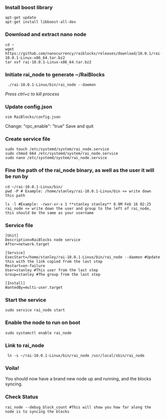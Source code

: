 ### Install boost library
````
apt-get update
apt-get install libboost-all-dev
````

### Download and extract nano node
````
cd ~
wget https://github.com/nanocurrency/raiblocks/releases/download/10.0.1/rai-10.0.1-Linux-x86_64.tar.bz2
tar xvf rai-10.0.1-Linux-x86_64.tar.bz2
````

### Initiate rai_node to generate ~/RaiBlocks 
````
 ./rai-10.0.1-Linux/bin/rai_node --daemon
````
_Press ctrl+c to kill process_

### Update config.json
````
vim RaiBlocks/config.json
````
Change: "rpc_enable": "true"
Save and quit


### Create service file
````
sudo touch /etc/systemd/system/rai_node.service   
sudo chmod 664 /etc/systemd/system/rai_node.service   
sudo nano /etc/systemd/system/rai_node.service  
````

### Fine the path of the rai_node binary, as well as the user it will be run by
````
cd ~/rai-10.0.1-Linux/bin/
pwd -P # Example: /home/stanley/rai-10.0.1-Linux/bin <= write down this path

ls -l #Example: -rwxr-xr-x 1 **stanley stanley** 8.9M Feb 16 02:25 rai_node <= write down the user and group to the left of rai_node, this should be the same as your username
````

### Service file
````
[Unit]
Description=RaiBlocks node service
After=network.target

[Service]
ExecStart=/home/stanley/rai-10.0.1-Linux/bin/rai_node --daemon #Update this with the link copied from the last step
Restart=on-failure
User=stanley #This user from the last step
Group=stanley #The group from the last step

[Install]
WantedBy=multi-user.target
````

### Start the service
`sudo service rai_node start`

### Enable the node to run on boot
`sudo systemctl enable rai_node`


### Link to rai_node
` ln -s ~/rai-10.0.1-Linux/bin/rai_node /usr/local/sbin/rai_node`

### Voila!
You should now have a brand new node up and running, and the blocks syncing.

### Check Status
`rai_node --debug_block_count #This will show you how far along the node is to syncing the blocks`